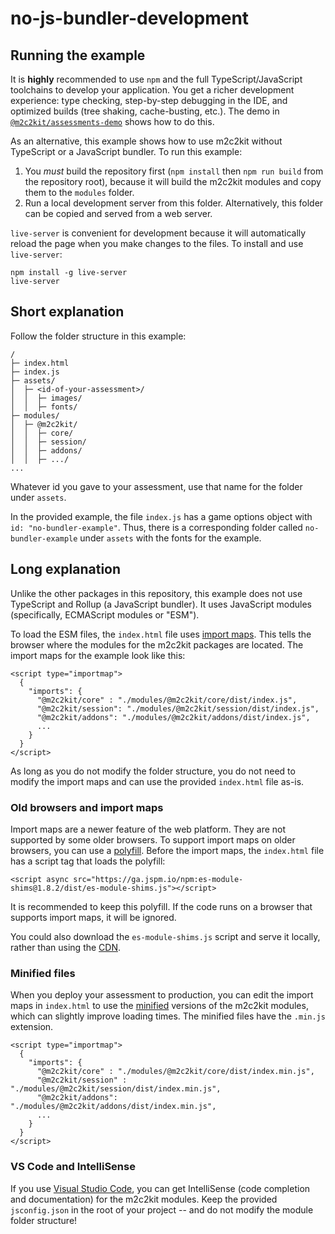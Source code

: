 # no-js-bundler-development

## Running the example

It is **highly** recommended to use `npm` and the full TypeScript/JavaScript toolchains to develop your application. You get a richer development experience: type checking, step-by-step debugging in the IDE, and optimized builds (tree shaking, cache-busting, etc.). The demo in [`@m2c2kit/assessments-demo`](../../packages/assessments-demo) shows how to do this.

As an alternative, this example shows how to use m2c2kit without TypeScript or a JavaScript bundler. To run this example:

1. You _must_ build the repository first (`npm install` then `npm run build` from the repository root), because it will build the m2c2kit modules and copy them to the `modules` folder.
2. Run a local development server from this folder. Alternatively, this folder can be copied and served from a web server.

`live-server` is convenient for development because it will automatically reload the page when you make changes to the files. To install and use `live-server`:

```
npm install -g live-server
live-server
```

## Short explanation

Follow the folder structure in this example:

```
/
├─ index.html
├─ index.js
├─ assets/
│  ├─ <id-of-your-assessment>/
│  │  ├─ images/
│  │  ├─ fonts/
├─ modules/
│  ├─ @m2c2kit/
│  │  ├─ core/
│  │  ├─ session/
│  │  ├─ addons/
│  │  ├─ .../
...
```

Whatever id you gave to your assessment, use that name for the folder under `assets`.

In the provided example, the file `index.js` has a game options object with `id: "no-bundler-example"`. Thus, there is a corresponding folder called `no-bundler-example` under `assets` with the fonts for the example.

## Long explanation

Unlike the other packages in this repository, this example does not use TypeScript and Rollup (a JavaScript bundler). It uses JavaScript modules (specifically, ECMAScript modules or "ESM").

To load the ESM files, the `index.html` file uses [import maps](https://developer.mozilla.org/en-US/docs/Web/HTML/Element/script/type/importmap). This tells the browser where the modules for the m2c2kit packages are located. The import maps for the example look like this:

```
<script type="importmap">
  {
    "imports": {
      "@m2c2kit/core" : "./modules/@m2c2kit/core/dist/index.js",
      "@m2c2kit/session": "./modules/@m2c2kit/session/dist/index.js",
      "@m2c2kit/addons": "./modules/@m2c2kit/addons/dist/index.js",
      ...
    }
  }
</script>
```

As long as you do not modify the folder structure, you do not need to modify the import maps and can use the provided `index.html` file as-is.

### Old browsers and import maps

Import maps are a newer feature of the web platform. They are not supported by some older browsers. To support import maps on older browsers, you can use a [polyfill](https://developer.mozilla.org/en-US/docs/Glossary/Polyfill). Before the import maps, the `index.html` file has a script tag that loads the polyfill:

```
<script async src="https://ga.jspm.io/npm:es-module-shims@1.8.2/dist/es-module-shims.js"></script>
```

It is recommended to keep this polyfill. If the code runs on a browser that supports import maps, it will be ignored.

You could also download the `es-module-shims.js` script and serve it locally, rather than using the [CDN](https://developer.mozilla.org/en-US/docs/Glossary/CDN).

### Minified files

When you deploy your assessment to production, you can edit the import maps in `index.html` to use the [minified](https://developer.mozilla.org/en-US/docs/Glossary/Minification) versions of the m2c2kit modules, which can slightly improve loading times. The minified files have the `.min.js` extension.

```
<script type="importmap">
  {
    "imports": {
      "@m2c2kit/core" : "./modules/@m2c2kit/core/dist/index.min.js",
      "@m2c2kit/session" : "./modules/@m2c2kit/session/dist/index.min.js",
      "@m2c2kit/addons": "./modules/@m2c2kit/addons/dist/index.min.js",
      ...
    }
  }
</script>
```

### VS Code and IntelliSense

If you use [Visual Studio Code](https://code.visualstudio.com/), you can get IntelliSense (code completion and documentation) for the m2c2kit modules. Keep the provided `jsconfig.json` in the root of your project -- and do not modify the module folder structure!
